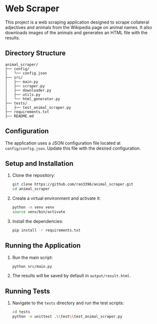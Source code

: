 # Web Scraper

This project is a web scraping application designed to scrape collateral adjectives and animals from the Wikipedia page on animal names. It also downloads images of the animals and generates an HTML file with the results.

## Directory Structure

```commandline
animal_scraper/
├── config/
│   └── config.json
├── src/
│   ├── main.py
│   ├── scraper.py
│   ├── downloader.py
│   ├── utils.py
│   └── html_generator.py
├── tests/
│   ├── test_animal_scraper.py
├── requirements.txt
├── README.md
```


## Configuration

The application uses a JSON configuration file located at `config/config.json`. Update this file with the desired configuration.

## Setup and Installation

1. Clone the repository:
    ```sh
    git clone https://github.com/ran3396/animal_scraper.git
    cd animal_scraper
    ```

2. Create a virtual environment and activate it:
    ```sh
    python -m venv venv
    source venv/bin/activate
    ```

3. Install the dependencies:
    ```sh
    pip install -r requirements.txt
    ```

## Running the Application

1. Run the main script:
    ```sh
    python src/main.py
    ```

2. The results will be saved by default in `output/result.html`.

## Running Tests

1. Navigate to the `tests` directory and run the test scripts:
    ```sh
    cd tests
    python -m unittest .\\test\\test_animal_scraper.py
    ```